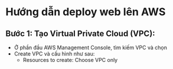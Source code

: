 # Hướng dẫn deploy web lên AWS
## Bước 1: Tạo Virtual Private Cloud (VPC):
- Ở phần đầu AWS Management Console, tìm kiếm VPC và chọn
- Create VPC và cấu hình như sau:
   - Resources to create: Choose VPC only
